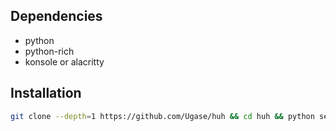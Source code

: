 ## Dependencies
- python
- python-rich
- konsole or alacritty


## Installation

```sh
git clone --depth=1 https://github.com/Ugase/huh && cd huh && python setup.py (terminal_emulator)
```